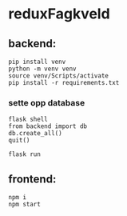 # reduxFagkveld


## backend:
`pip install venv`  
`python -m venv venv`  
`source venv/Scripts/activate`  
`pip install -r requirements.txt`  

### sette opp database 
`flask shell`  
`from backend import db`  
`db.create_all()`  
`quit()` 

`flask run` 


## frontend:
`npm i`  
`npm start`  
